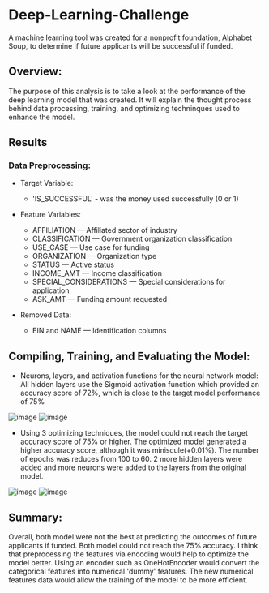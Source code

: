 # Deep-Learning-Challenge

A machine learning tool was created for a nonprofit foundation, Alphabet Soup, to determine if future applicants will be successful if funded. 

## **Overview**:

The purpose of this analysis is to take a look at the performance of the deep learning model that was created. It will explain the thought process behind data processing, training, and optimizing techninques used to enhance the model. 

## **Results**

### **Data Preprocessing**:

* Target Variable: 
  * 'IS_SUCCESSFUL' - was the money used successfully (0 or 1)
* Feature Variables: 
  * AFFILIATION — Affiliated sector of industry
  * CLASSIFICATION — Government organization classification
  * USE_CASE — Use case for funding
  * ORGANIZATION — Organization type
  * STATUS — Active status
  * INCOME_AMT — Income classification
  * SPECIAL_CONSIDERATIONS — Special considerations for application
  * ASK_AMT — Funding amount requested
  
* Removed Data:
  * EIN and NAME — Identification columns


## **Compiling, Training, and Evaluating the Model**:

* Neurons, layers, and activation functions for the neural network model: All hidden layers use the Sigmoid activation function which provided an accuracy score of 72%, which is close to the target model performance of 75%

![image](https://github.com/latoyawenzinger/Deep-Learning-Challenge/assets/115582691/f366a959-c02b-4577-b4d3-8d8f2f957cb5)
![image](https://github.com/latoyawenzinger/Deep-Learning-Challenge/assets/115582691/3e4fc1cc-55d1-4d45-8784-2c4014eb43ad)

* Using 3 optimizing techniques, the model could not reach the target accuracy score of 75% or higher. The optimized model generated a higher accuracy score, although it was miniscule(+0.01%). The number of epochs was reduces from 100 to 60. 2 more hidden layers were added and more neurons were added to the layers from the original model.

![image](https://github.com/latoyawenzinger/Deep-Learning-Challenge/assets/115582691/51084f2f-7604-4e0e-a3c8-507f4f7e8a8e)
![image](https://github.com/latoyawenzinger/Deep-Learning-Challenge/assets/115582691/d78ed617-f454-4e65-9051-2ba0f4897289)


## **Summary**: 

Overall, both model were not the best at predicting the outcomes of future applicants if funded. Both model could not reach the 75% accuracy. I think that preprocessing the features via encoding would help to optimize the model better. Using an encoder such as OneHotEncoder would convert the categorical features into numerical 'dummy' features. The new numerical features data would allow the training of the model to be more efficient.
